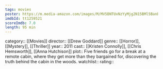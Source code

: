 ```yaml
---
tags: movies
poster: https://m.media-amazon.com/images/M/MV5BNTUxNzYyMjg2N15BMl5BanBnXkFtZTcwMTExNzExNw@@._V1_SX300.jpg
imdbId: tt1259521
scoreImdb: 7.0
length: 95 min
---
```


category:: [[Movies]]
director:: [[Drew Goddard]]
genre:: [[Horror]], [[Mystery]], [[Thriller]]
year:: 2011
cast:: [[Kristen Connolly]], [[Chris Hemsworth]], [[Anna Hutchison]]
plot:: Five friends go for a break at a remote cabin, where they get more than they bargained for, discovering the truth behind the cabin in the woods.
watchlist::
rating::
